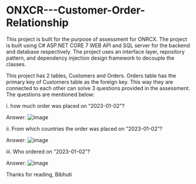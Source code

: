 # ONXCR---Customer-Order-Relationship
This project is built for the purpose of assessment for ONRCX. The project is built using C# ASP.NET CORE 7 WEB API and SQL server for the backend and database respectively. The project uses an interface layer, repository pattern, and dependency injection design framework to decouple the classes. 

This project has 2 tables, Customers and Orders.  Orders table has the primary key of Customers table as the foreign key. This way they are connected to each other can solve 3 questions provided in the assessment. The questions are mentioned below:

i. how much order was placed on “2023-01-02”?

Answer:
![image](https://user-images.githubusercontent.com/12985759/227745486-11a49f8a-a595-444c-a285-cbf2ab81997f.png)
        
ii. From which countries the order was placed on “2023-01-02”?

Answer:
![image](https://user-images.githubusercontent.com/12985759/227745497-690ef833-3bc1-4789-b196-5909ab607341.png)

iii. Who ordered on “2023-01-02”?

Answer:
![image](https://user-images.githubusercontent.com/12985759/227745506-ad1cd787-f393-4c6e-9bad-b9851d078df1.png)

Thanks for reading,
Bibhuti

 

